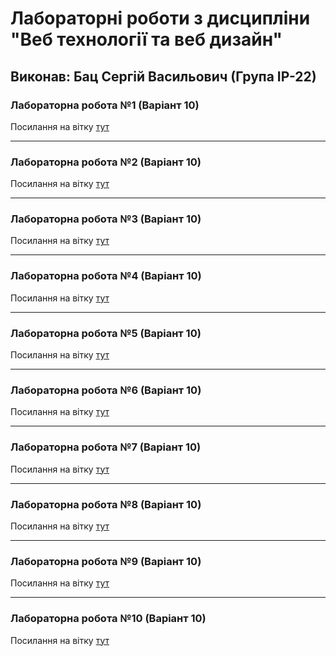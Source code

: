 # Лабораторні роботи з дисципліни "Веб технології та веб дизайн"

## Виконав: Бац Сергій Васильович (Група ІР-22)

### Лабораторна робота №1 (Варіант 10)
Посилання на вітку [тут](https://github.com/serejek2004/WebLab/tree/lab_1)

***
### Лабораторна робота №2 (Варіант 10)
Посилання на вітку [тут](https://github.com/serejek2004/WebLab/tree/lab_2)

***
### Лабораторна робота №3 (Варіант 10)
Посилання на вітку [тут](https://github.com/serejek2004/WebLab/tree/lab_3)

***
### Лабораторна робота №4 (Варіант 10)
Посилання на вітку [тут](https://github.com/serejek2004/WebLab/tree/lab_4)

***
### Лабораторна робота №5 (Варіант 10)
Посилання на вітку [тут](https://github.com/serejek2004/WebLab/tree/lab_5)

***
### Лабораторна робота №6 (Варіант 10)
Посилання на вітку [тут](https://github.com/serejek2004/WebLab/tree/lab_6)

***
### Лабораторна робота №7 (Варіант 10)
Посилання на вітку [тут](https://github.com/serejek2004/WebLab/tree/lab_7)

***
### Лабораторна робота №8 (Варіант 10)
Посилання на вітку [тут](https://github.com/serejek2004/WebLab/tree/lab_8)

***
### Лабораторна робота №9 (Варіант 10)
Посилання на вітку [тут](https://github.com/serejek2004/WebLab/tree/lab_9)

***
### Лабораторна робота №10 (Варіант 10)
Посилання на вітку [тут](https://github.com/serejek2004/WebLab/tree/lab_10)
